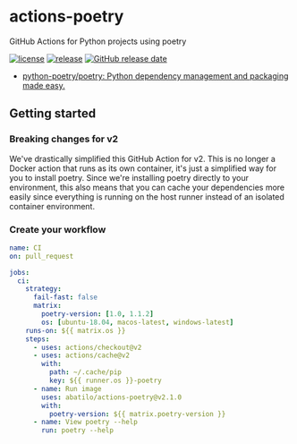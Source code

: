 # actions-poetry

GitHub Actions for Python projects using poetry

[![license](https://img.shields.io/github/license/abatilo/actions-poetry.svg)](https://github.com/abatilo/actions-poetry/blob/master/LICENSE)
[![release](https://img.shields.io/github/release/abatilo/actions-poetry.svg)](https://github.com/abatilo/actions-poetry/releases/latest)
[![GitHub release date](https://img.shields.io/github/release-date/abatilo/actions-poetry.svg)](https://github.com/abatilo/actions-poetry/releases)

- [python-poetry/poetry: Python dependency management and packaging made easy.](https://github.com/python-poetry/poetry)

## Getting started

### Breaking changes for v2

We've drastically simplified this GitHub Action for v2. This is no longer a
Docker action that runs as its own container, it's just a simplified way for
you to install poetry. Since we're installing poetry directly to your
environment, this also means that you can cache your dependencies more easily
since everything is running on the host runner instead of an isolated container
environment.

### Create your workflow

```yaml
name: CI
on: pull_request

jobs:
  ci:
    strategy:
      fail-fast: false
      matrix:
        poetry-version: [1.0, 1.1.2]
        os: [ubuntu-18.04, macos-latest, windows-latest]
    runs-on: ${{ matrix.os }}
    steps:
      - uses: actions/checkout@v2
      - uses: actions/cache@v2
        with:
          path: ~/.cache/pip
          key: ${{ runner.os }}-poetry
      - name: Run image
        uses: abatilo/actions-poetry@v2.1.0
        with:
          poetry-version: ${{ matrix.poetry-version }}
      - name: View poetry --help
        run: poetry --help
```
